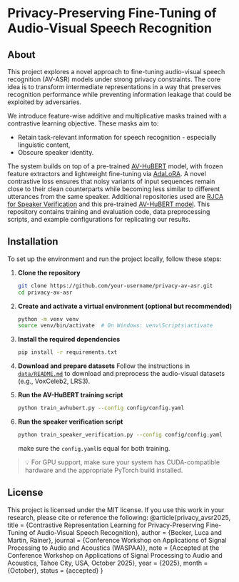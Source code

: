 # Privacy-Preserving Fine-Tuning of Audio-Visual Speech Recognition

## About

This project explores a novel approach to fine-tuning audio-visual speech recognition (AV-ASR) models under strong privacy constraints. The core idea is to transform intermediate representations in a way that preserves recognition performance while preventing information leakage that could be exploited by adversaries.

We introduce feature-wise additive and multiplicative masks trained with a contrastive learning objective. These masks aim to:

- Retain task-relevant information for speech recognition - especially linguistic content,
- Obscure speaker identity.

The system builds on top of a pre-trained [AV-HuBERT](https://github.com/facebookresearch/AV-HuBERT) model, with frozen feature extractors and lightweight fine-tuning via [AdaLoRA](https://github.com/QingruZhang/AdaLoRA). A novel contrastive loss ensures that noisy variants of input sequences remain close to their clean counterparts while becoming less similar to different utterances from the same speaker.
Additional repositories used are [RJCA for Speaker Verification](https://github.com/praveena2j/RJCAforSpeakerVerification) and this pre-trained [AV-HuBERT model](https://huggingface.co/nguyenvulebinh/AV-HuBERT).
This repository contains training and evaluation code, data preprocessing scripts, and example configurations for replicating our results.

## Installation

To set up the environment and run the project locally, follow these steps:

1. **Clone the repository**
   ```bash
   git clone https://github.com/your-username/privacy-av-asr.git
   cd privacy-av-asr
   ```

2. **Create and activate a virtual environment (optional but recommended)**
   ```bash
   python -m venv venv
   source venv/bin/activate  # On Windows: venv\Scripts\activate
   ```

3. **Install the required dependencies**
   ```bash
   pip install -r requirements.txt
   ```

4. **Download and prepare datasets**
   Follow the instructions in [`data/README.md`](data/README.md) to download and preprocess the audio-visual datasets (e.g., VoxCeleb2, LRS3).

5. **Run the AV-HuBERT training script**
   ```bash
   python train_avhubert.py --config config/config.yaml
   ```
6. **Run the speaker verification script**
   ```bash
   python train_speaker_verification.py --config config/config.yaml
   ```
   make sure the ```config.yaml```is equal for both training.

> 💡 For GPU support, make sure your system has CUDA-compatible hardware and the appropriate PyTorch build installed.

## License

This project is licensed under the MIT license. 
If you use this work in your research, please cite or reference the following:
@article{privacy_avsr2025,
  title     = {Contrastive Representation Learning for Privacy-Preserving Fine-Tuning of Audio-Visual Speech Recognition},
  author    = {Becker, Luca and Martin, Rainer},
  journal   = {Conference Workshop on Applications of Signal Processing to Audio and Acoustics (WASPAA)},
  note      = {Accepted at the Conference Workshop on Applications of Signal Processing to Audio and Acoustics, Tahoe City, USA, October 2025},
  year      = {2025},
  month     = {October},
  status    = {accepted}
}
